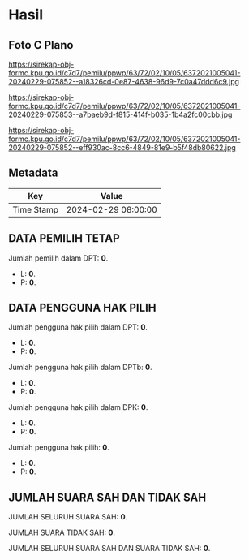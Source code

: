 # Hasil

## Foto C Plano

https://sirekap-obj-formc.kpu.go.id/c7d7/pemilu/ppwp/63/72/02/10/05/6372021005041-20240229-075852--a18326cd-0e87-4638-96d9-7c0a47ddd6c9.jpg

https://sirekap-obj-formc.kpu.go.id/c7d7/pemilu/ppwp/63/72/02/10/05/6372021005041-20240229-075853--a7baeb9d-f815-414f-b035-1b4a2fc00cbb.jpg

https://sirekap-obj-formc.kpu.go.id/c7d7/pemilu/ppwp/63/72/02/10/05/6372021005041-20240229-075852--eff930ac-8cc6-4849-81e9-b5f48db80622.jpg


## Metadata

| Key        | Value               |
| ---------- | ------------------- |
| Time Stamp | 2024-02-29 08:00:00 |


## DATA PEMILIH TETAP

Jumlah pemilih dalam DPT: **0**.
 * L: **0**.
 * P: **0**.

## DATA PENGGUNA HAK PILIH

Jumlah pengguna hak pilih dalam DPT: **0**.
 * L: **0**.
 * P: **0**.

Jumlah pengguna hak pilih dalam DPTb: **0**.
 * L: **0**.
 * P: **0**.

Jumlah pengguna hak pilih dalam DPK: **0**.
 * L: **0**.
 * P: **0**.

Jumlah pengguna hak pilih: **0**.
 * L: **0**.
 * P: **0**.

## JUMLAH SUARA SAH DAN TIDAK SAH

JUMLAH SELURUH SUARA SAH: **0**.

JUMLAH SUARA TIDAK SAH: **0**.

JUMLAH SELURUH SUARA SAH DAN SUARA TIDAK SAH: **0**.


